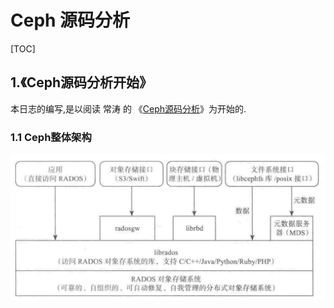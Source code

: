 # Ceph 源码分析

[TOC]

## 1.《Ceph源码分析开始》
 
本日志的编写,是以阅读 常涛 的 《[Ceph源码分析](https://www.amazon.cn/dp/B01N1IJNX7)》为开始的.

### 1.1 Ceph整体架构

![Ceph基本架构图](pics/1.png)

